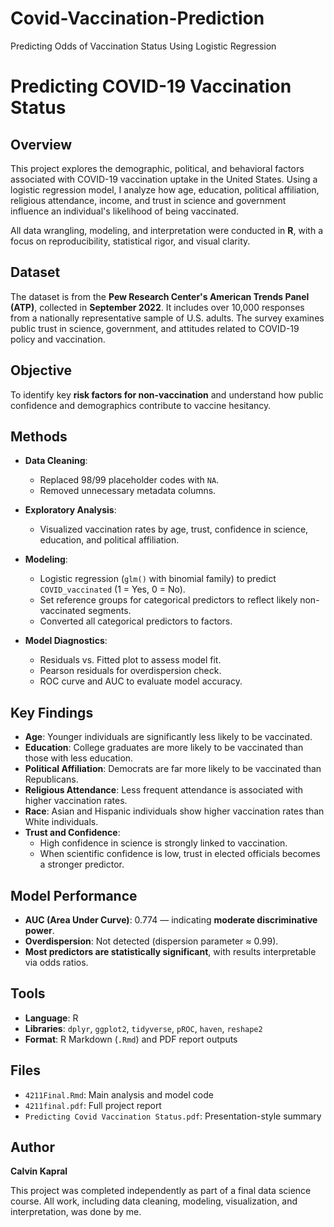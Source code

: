# Covid-Vaccination-Prediction
Predicting Odds of Vaccination Status Using Logistic Regression


# Predicting COVID-19 Vaccination Status

## Overview
This project explores the demographic, political, and behavioral factors associated with COVID-19 vaccination uptake in the United States. Using a logistic regression model, I analyze how age, education, political affiliation, religious attendance, income, and trust in science and government influence an individual's likelihood of being vaccinated.

All data wrangling, modeling, and interpretation were conducted in **R**, with a focus on reproducibility, statistical rigor, and visual clarity.

## Dataset
The dataset is from the **Pew Research Center's American Trends Panel (ATP)**, collected in **September 2022**. It includes over 10,000 responses from a nationally representative sample of U.S. adults. The survey examines public trust in science, government, and attitudes related to COVID-19 policy and vaccination.

## Objective
To identify key **risk factors for non-vaccination** and understand how public confidence and demographics contribute to vaccine hesitancy.

## Methods

- **Data Cleaning**:
  - Replaced 98/99 placeholder codes with `NA`.
  - Removed unnecessary metadata columns.
  
- **Exploratory Analysis**:
  - Visualized vaccination rates by age, trust, confidence in science, education, and political affiliation.
  
- **Modeling**:
  - Logistic regression (`glm()` with binomial family) to predict `COVID_vaccinated` (1 = Yes, 0 = No).
  - Set reference groups for categorical predictors to reflect likely non-vaccinated segments.
  - Converted all categorical predictors to factors.

- **Model Diagnostics**:
  - Residuals vs. Fitted plot to assess model fit.
  - Pearson residuals for overdispersion check.
  - ROC curve and AUC to evaluate model accuracy.

## Key Findings

- **Age**: Younger individuals are significantly less likely to be vaccinated.
- **Education**: College graduates are more likely to be vaccinated than those with less education.
- **Political Affiliation**: Democrats are far more likely to be vaccinated than Republicans.
- **Religious Attendance**: Less frequent attendance is associated with higher vaccination rates.
- **Race**: Asian and Hispanic individuals show higher vaccination rates than White individuals.
- **Trust and Confidence**:
  - High confidence in science is strongly linked to vaccination.
  - When scientific confidence is low, trust in elected officials becomes a stronger predictor.

## Model Performance

- **AUC (Area Under Curve)**: 0.774 — indicating **moderate discriminative power**.
- **Overdispersion**: Not detected (dispersion parameter ≈ 0.99).
- **Most predictors are statistically significant**, with results interpretable via odds ratios.

## Tools

- **Language**: R
- **Libraries**: `dplyr`, `ggplot2`, `tidyverse`, `pROC`, `haven`, `reshape2`
- **Format**: R Markdown (`.Rmd`) and PDF report outputs

## Files

- `4211Final.Rmd`: Main analysis and model code
- `4211final.pdf`: Full project report
- `Predicting Covid Vaccination Status.pdf`: Presentation-style summary

## Author

**Calvin Kapral**

This project was completed independently as part of a final data science course. All work, including data cleaning, modeling, visualization, and interpretation, was done by me.
